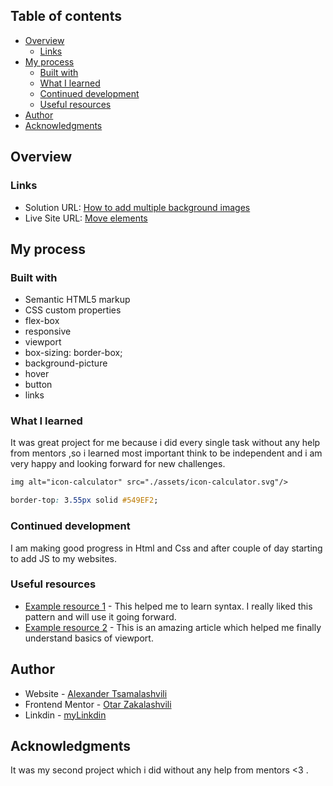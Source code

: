 ## Table of contents

- [Overview](#overview)
  - [Links](#links)
- [My process](#my-process)
  - [Built with](#built-with)
  - [What I learned](#what-i-learned)
  - [Continued development](#continued-development)
  - [Useful resources](#useful-resources)
- [Author](#author)
- [Acknowledgments](#acknowledgments)

## Overview

### Links

- Solution URL: [How to add multiple background images](https://www.w3schools.com/css/css3_backgrounds.asp)
- Live Site URL: [Move elements](https://flexboxfroggy.com/)

## My process

### Built with

- Semantic HTML5 markup
- CSS custom properties
- flex-box
- responsive
- viewport
- box-sizing: border-box;
- background-picture
- hover
- button
- links

### What I learned

It was great project for me because i did every single task without any help from mentors ,so i learned most important think to be independent and i am very happy and looking forward for new challenges.

```html
img alt="icon-calculator" src="./assets/icon-calculator.svg"/>
```

```css
border-top: 3.55px solid #549EF2;
```

### Continued development
 
 I am making good progress in Html and Css and after couple of day starting to add JS to my websites.
### Useful resources

- [Example resource 1](https://stackoverflow.com/questions/43224166/flexbox-layout-with-multiple-rows-having-3-items-in-each/) - This helped me to learn syntax. I really liked this pattern and will use it going forward.
- [Example resource 2](https://developer.mozilla.org/en-US/docs/Web/CSS/length) - This is an amazing article which helped me finally understand basics of viewport.

## Author

- Website - [Alexander Tsamalashvili](https://github.com/AlexTsamala)
- Frontend Mentor - [Otar Zakalashvili](https://www.linkedin.com/in/otarza/)
- Linkdin - [myLinkdin](https://www.linkedin.com/in/aleksandre-tsamalashvili-40501a1a0/)

## Acknowledgments

It was my second project which i did without any help from mentors <3 .